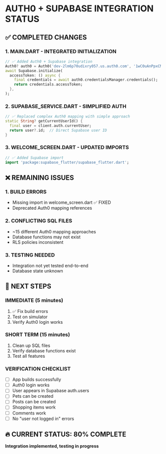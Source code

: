# AUTH0 + SUPABASE INTEGRATION STATUS

## ✅ COMPLETED CHANGES

### 1. MAIN.DART - INTEGRATED INITIALIZATION
```dart
// ✅ Added Auth0 + Supabase integration
Auth0? auth0 = Auth0('dev-2lm6p70udixry057.us.auth0.com', '1wC0uAnPpxCMC9LRBJRoBVgZJSelm5ky');
await Supabase.initialize(
  accessToken: () async {
    final credentials = await auth0.credentialsManager.credentials();
    return credentials.accessToken;
  },
);
```

### 2. SUPABASE_SERVICE.DART - SIMPLIFIED AUTH
```dart
// ✅ Replaced complex Auth0 mapping with simple approach
static String? getCurrentUserId() {
  final user = client.auth.currentUser;
  return user?.id;  // Direct Supabase user ID
}
```

### 3. WELCOME_SCREEN.DART - UPDATED IMPORTS
```dart
// ✅ Added Supabase import
import 'package:supabase_flutter/supabase_flutter.dart';
```

## ❌ REMAINING ISSUES

### 1. BUILD ERRORS
- Missing import in welcome_screen.dart ✅ FIXED
- Deprecated Auth0 mapping references

### 2. CONFLICTING SQL FILES
- ~15 different Auth0 mapping approaches
- Database functions may not exist
- RLS policies inconsistent

### 3. TESTING NEEDED
- Integration not yet tested end-to-end
- Database state unknown

## 🚀 NEXT STEPS

### IMMEDIATE (5 minutes)
1. ✅ Fix build errors
2. Test on simulator
3. Verify Auth0 login works

### SHORT TERM (15 minutes)
1. Clean up SQL files
2. Verify database functions exist
3. Test all features

### VERIFICATION CHECKLIST
- [ ] App builds successfully
- [ ] Auth0 login works
- [ ] User appears in Supabase auth.users
- [ ] Pets can be created
- [ ] Posts can be created
- [ ] Shopping items work
- [ ] Comments work
- [ ] No "user not logged in" errors

## 🔥 CURRENT STATUS: 80% COMPLETE
**Integration implemented, testing in progress**
